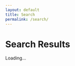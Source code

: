 ```yaml
---
layout: default
title: Search
permalink: /search/
---
```


<h1>Search Results</h1>
<div id="search-results">Loading...</div>

<script src="{{ '/assets/js/jekyll-search.js' | relative_url }}"></script>
